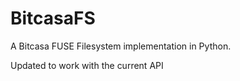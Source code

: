 BitcasaFS
=========

A Bitcasa FUSE Filesystem implementation in Python.

Updated to work with the current API
